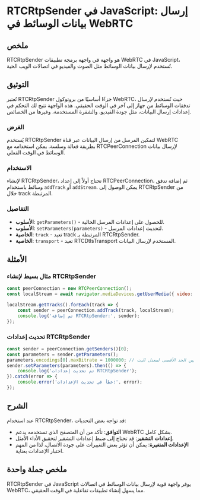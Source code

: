 <!--
Meta Description: # RTCRtpSender في JavaScript: إرسال بيانات الوسائط في WebRTC ## ملخص RTCRtpSender هو واجهة في واجهة برمجة تطبيقات WebRTC في JavaScript، تُستخدم لإرسال...
Meta Keywords: rtcrtpsender, إعدادات, webrtc, javascript, الوسائط
-->

# RTCRtpSender في JavaScript: إرسال بيانات الوسائط في WebRTC

## ملخص
RTCRtpSender هو واجهة في واجهة برمجة تطبيقات WebRTC في JavaScript، تُستخدم لإرسال بيانات الوسائط مثل الصوت والفيديو في اتصالات الويب الحية. 

## التوثيق
تُعتبر RTCRtpSender جزءًا أساسيًا من بروتوكول WebRTC، حيث تُستخدم لإرسال تدفقات الوسائط من جهاز إلى آخر في الوقت الحقيقي. هذه الواجهة تتيح لك التحكم في إعدادات إرسال البيانات، مثل جودة الفيديو، والشفرة المستخدمة، وغيرها من الخصائص.

### الغرض
يُستخدم RTCRtpSender لتمكين المرسل من إرسال البيانات عبر قناة WebRTC بطريقة فعالة وسلسة. يمكن استخدامه مع RTCPeerConnection لإرسال بيانات الوسائط في الوقت الفعلي.

### الاستخدام
لإنشاء RTCRtpSender، تحتاج أولاً إلى إعداد RTCPeerConnection، ثم إضافة تدفق وسائط باستخدام `addTrack` أو `addStream`. يمكن الوصول إلى RTCRtpSender من خلال track المرتبطة.

### التفاصيل
- **الأسلوب**: `getParameters()` - للحصول على إعدادات المرسل الحالية.
- **الأسلوب**: `setParameters(parameters)` - لتحديث إعدادات المرسل.
- **الخاصية**: `track` - تعيد track المرتبطة بـ RTCRtpSender.
- **الخاصية**: `transport` - تعيد RTCDtlsTransport المستخدم لإرسال البيانات.

## الأمثلة
### مثال بسيط لإنشاء RTCRtpSender
```javascript
const peerConnection = new RTCPeerConnection();
const localStream = await navigator.mediaDevices.getUserMedia({ video: true, audio: true });

localStream.getTracks().forEach(track => {
    const sender = peerConnection.addTrack(track, localStream);
    console.log('تم إضافة RTCRtpSender:', sender);
});
```

### تحديث إعدادات RTCRtpSender
```javascript
const sender = peerConnection.getSenders()[0];
const parameters = sender.getParameters();
parameters.encodings[0].maxBitrate = 1000000; // تعيين الحد الأقصى لمعدل البت
sender.setParameters(parameters).then(() => {
    console.log('تم تحديث إعدادات RTCRtpSender');
}).catch(error => {
    console.error('خطأ في تحديث الإعدادات:', error);
});
```

## الشرح
عند استخدام RTCRtpSender، قد تواجه بعض التحديات:
- **التوافق**: تأكد من أن المتصفح الذي تستخدمه يدعم WebRTC بشكل كامل.
- **إعدادات التشفير**: قد تحتاج إلى ضبط إعدادات التشفير لتحقيق الأداء الأمثل.
- **الإعدادات المتغيرة**: يمكن أن تؤثر بعض التغييرات على جودة الاتصال، لذا من المهم اختبار الإعدادات بعناية.

## ملخص جملة واحدة
RTCRtpSender في JavaScript يوفر واجهة قوية لإرسال بيانات الوسائط في اتصالات WebRTC، مما يسهل إنشاء تطبيقات تفاعلية في الوقت الحقيقي.